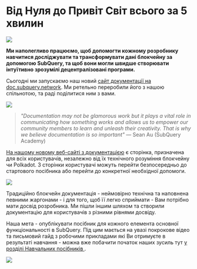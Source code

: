 # Від Нуля до Привіт Світ всього за 5 хвилин

![](https://miro.medium.com/max/1400/1*g51P_PPoseNqEfCBgvpXXA.png)

**Ми наполегливо працюємо, щоб допомогти кожному розробнику навчитися досліджувати та трансформувати дані блокчейну за допомогою SubQuery, та щоб вони могли швидше створювати інтуїтивно зрозумілі децентралізовані програми.**

Сьогодні ми запускаємо наш новий [сайт документації на doc.subquery.network](https://doc.subquery.network/). Ми ретельно переробили його з нашою спільнотою, та раді поділитися ним з вами.

![](https://miro.medium.com/max/1200/1*snyFSjyQ9q116bmIcaVfsQ.gif)

> _"Documentation may not be glamorous work but it plays a vital role in communicating how something works and allows us to empower our community members to learn and unleash their creativity. That is why we believe documentation is so important"_ — Sean Au (SubQuery Academy)

[На нашому новому веб-сайті з документацією](https://doc.subquery.network/) є сторінка, призначена для всіх користувачів, незалежно від їх технічного розуміння блокчейну чи Polkadot. З сторінки користувачі можуть перейти безпосередньо до стартового посібника або перейти до конкретної необхідної допомоги.

![](https://miro.medium.com/max/1400/1*obZau98aya3Ohtc43DAuEw.png)

Традиційно блокчейн документація - неймовірно технічна та наповнена певними жаргонами - і для того, щоб її легко сприймати - Вам потрібно мати досвід розробника. Ми пішли іншим шляхом та створили документацію для користувачів з різними рівнями досвіду.

Наша мета - опублікувати посібник для кожного елемента основної функціональності в SubQuery. Під цим мається на увазі покрокове відео та письмовий гайд з робочими прикладами які Ви отримуєте в результаті навчання - можна вже побачити початок наших зусиль тут [у розділі Навчальних посібників ](https://doc.subquery.network/tutorials_examples/howto.html).

![](https://miro.medium.com/max/1200/1*nxy4aDTaQ0EMGudm0QW09g.gif)
